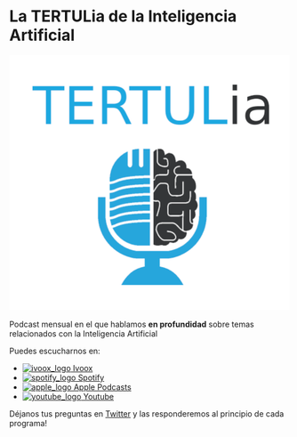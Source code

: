 # La TERTUL**ia** de la Inteligencia Artificial

![logo-podcast](res/logo-podcast.png)

Podcast mensual en el que hablamos **en profundidad** sobre temas relacionados con la Inteligencia Artificial

Puedes escucharnos en:

- [<img src="https://i0.wp.com/parqueeste.org/wp-content/uploads/2020/07/ivoox-icon.png?fit=256%2C256&ssl=1" alt="ivoox_logo" width="32"> Ivoox](https://go.ivoox.com/sq/1815311)
- [<img src="https://cdn.iconscout.com/icon/free/png-256/spotify-36-721973.png" alt="spotify_logo" width="32"> Spotify](https://open.spotify.com/show/2yxHFbLvZC16ZV8Of7I7qH)
- [<img src="https://cdn.iconscout.com/icon/free/png-256/apple-853-675472.png" alt="apple_logo" width="32"> Apple Podcasts](https://podcasts.apple.com/us/podcast/la-tertulia-de-la-inteligencia-artificial/id1669083682)
- [<img src="https://cdn.icon-icons.com/icons2/195/PNG/256/YouTube_23392.png" alt="youtube_logo" width="32"> Youtube](https://www.youtube.com/@tertul_ia)

Déjanos tus preguntas en [Twitter](https://twitter.com/TERTUL_ia) y las responderemos al principio de cada programa!

<!--

## Objetivo

Tener una excusa para reunirnos periódicamente y hablar en profundidad de Inteligencia Artificial.

La idea sería intentar hacer un programa mensual en el que trataríamos uno o varios temas relacionados con la Inteligencia Artificial.
-->

